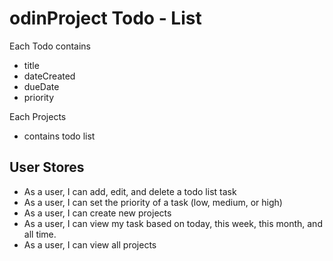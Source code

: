 # odinProject Todo - List

Each Todo contains

- title
- dateCreated
- dueDate
- priority

Each Projects

- contains todo list

## User Stores

- As a user, I can add, edit, and delete a todo list task
- As a user, I can set the priority of a task (low, medium, or high)
- As a user, I can create new projects
- As a user, I can view my task based on today, this week, this month, and all time.
- As a user, I can view all projects

